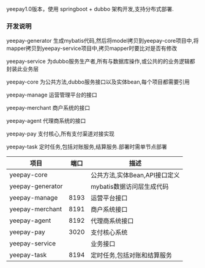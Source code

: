 yeepay1.0版本，使用 springboot + dubbo 架构开发,支持分布式部署.

### 开发说明
yeepay-generator 生成mybatis代码,然后将model拷贝到yeepay-core项目中,将mapper拷贝到yeepay-service项目中,拷贝mapper时要比对是否有修改

yeepay-service 为dubbo服务生产者,所有与数据库操作,或公共的的业务逻辑都封装此业务层

yeepay-core 为公共方法,dubbo服务接口以及实体bean,每个项目都需要引用

yeepay-manage 运营管理平台的接口

yeepay-merchant 商户系统的接口

yeepay-agent 代理商系统的接口

yeepay-pay 支付核心,所有支付渠道对接实现

yeepay-task 定时任务,包括对账服务,结算服务.部署时需单节点部署

| 项目  | 端口 | 描述
|---|---|---
|yeepay-core |  | 公共方法,实体Bean,API接口定义
|yeepay-generator |  | mybatis数据访问层生成代码
|yeepay-manage | 8193 | 运营平台接口
|yeepay-merchant | 8191 | 商户系统接口
|yeepay-agent | 8192 | 代理商系统接口
|yeepay-pay | 3020 | 支付核心系统
|yeepay-service |  | 业务接口
|yeepay-task | 8194 | 定时任务,包括对账和结算服务